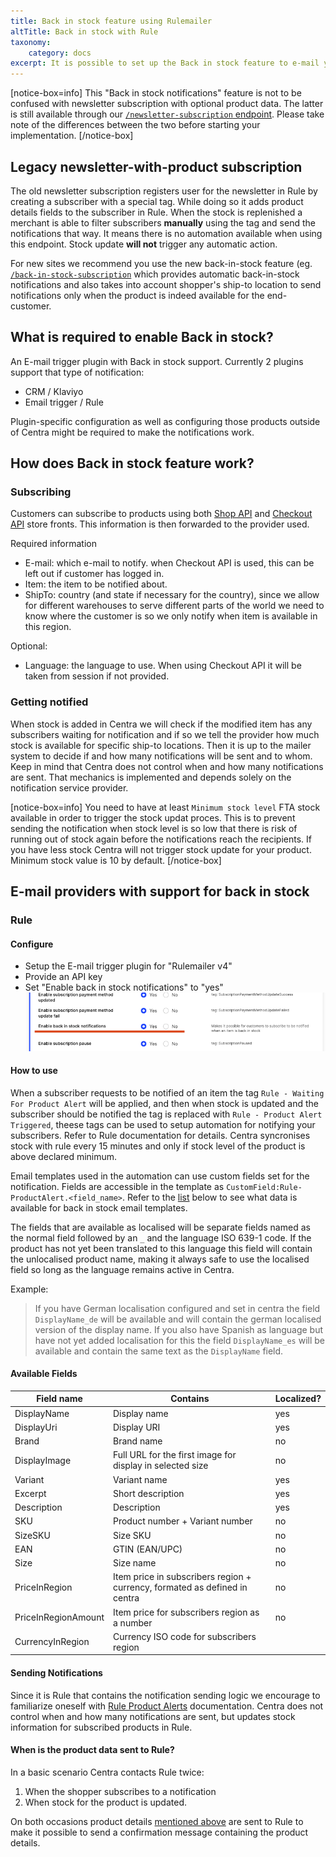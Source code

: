 ```yaml
---
title: Back in stock feature using Rulemailer
altTitle: Back in stock with Rule
taxonomy:
    category: docs
excerpt: It is possible to set up the Back in stock feature to e-mail your customers reminders when an item is back in stock. Here's how you can configure it.
---
```


[notice-box=info]
This "Back in stock notifications" feature is not to be confused with newsletter
subscription with optional product data. The latter is still available through our [`/newsletter-subscription` endpoint](https://docs.centra.com/swagger-ui/#/6.%20customer%20handling/post_newsletter_subscription__email_).
Please take note of the differences between the two before starting your implementation.
[/notice-box]

## Legacy newsletter-with-product subscription
The old newsletter subscription registers user for the newsletter in Rule by creating a subscriber with a special tag.
While doing so it adds product details fields to the subscriber in Rule. When the stock is replenished a merchant is
able to filter subscribers **manually** using the tag and send the notifications that way.
It means there is no automation available when using this endpoint. Stock update **will not** trigger any automatic action.

For new sites we recommend you use the new back-in-stock feature (eg. [`/back-in-stock-subscription`](https://docs.centra.com/swagger-ui/#/6.%20customer%20handling/post_back_in_stock_subscription)
which provides automatic back-in-stock notifications and also takes into account shopper's ship-to location to send notifications only when the
product is indeed available for the end-customer.

## What is required to enable Back in stock?

An E-mail trigger plugin with Back in stock support. Currently 2 plugins support that type of notification:
- CRM / Klaviyo
- Email trigger / Rule

Plugin-specific configuration as well as configuring those products outside of Centra might be required to make the notifications work.

## How does Back in stock feature work?

### Subscribing

Customers can subscribe to products using both [Shop API](https://docs.centra.com/swagger-ui/?api=ShopAPI&urls.primaryName=ShopAPI#/6.%20customer%20handling/post_back_in_stock_subscription) and [Checkout API](https://docs.centra.com/swagger-ui/?api=CheckoutAPI#/6.%20customer%20handling/post_back_in_stock_subscription) store fronts. This information is then forwarded to the provider used. 

Required information
* E-mail: which e-mail to notify. when Checkout API is used, this can be left out if customer has logged in.
* Item: the item to be notified about.
* ShipTo: country (and state if necessary for the country), since  we allow for different warehouses to serve different parts of the world we need to know where the customer is so we only notify when item is available in this region. 

Optional:
* Language: the language to use. When using Checkout API it will be taken from session if not provided.

### Getting notified

When stock is added in Centra we will check if the modified item has any subscribers waiting for notification and if so we tell the provider how much stock is available for specific ship-to locations.
Then it is up to the mailer system to decide if and how many notifications will be sent and to whom.
Keep in mind that Centra does not control when and how many notifications are sent. That mechanics is implemented and depends solely on the notification service provider.

[notice-box=info]
You need to have at least `Minimum stock level` FTA stock available in order to trigger the stock updat proces. This is
to prevent sending the notification when stock level is so low that there is risk of running out of stock again before the notifications reach the recipients.
If you have less stock Centra will not trigger stock update for your product. Minimum stock value is 10 by default.
[/notice-box]

## E-mail providers with support for back in stock

### Rule

#### Configure

* Setup the E-mail trigger plugin for "Rulemailer v4"
* Provide an API key 
* Set "Enable back in stock notifications" to "yes"
![](rule-enable-back-in-stock.png)

#### How to use

When a subscriber requests to be notified of an item the tag `Rule - Waiting For Product Alert` will be applied, and then when stock is updated and the subscriber should be notified the tag is replaced with `Rule - Product Alert Triggered`, theese tags can be used to setup automation for notifying your subscribers. Refer to Rule documentation for details. Centra syncronises stock with rule every 15 minutes and only if stock level of the product is above declared minimum.

Email templates used in the automation can use custom fields set for the notification. Fields are accessible in the template as `CustomField:Rule-ProductAlert.<field_name>`. Refer to the [list](#available-fields) below to see what data is available for back in stock email templates.

The fields that are available as localised will be separate fields named as the normal field followed by an `_` and the language ISO 639-1 code. If the product has not yet been translated to this language this field will contain the unlocalised product name, making it always safe to use the localised field so long as the language remains active in Centra.

Example: 
> If you have German localisation configured and set in centra the field `DisplayName_de` will be available and will contain the german localised version of the display name. If you also have Spanish as language but have not yet added localisation for this the field `DisplayName_es` will be available and contain the same text as the `DisplayName` field.


#### Available Fields

| Field name | Contains                                                                   | Localized? |
|---|----------------------------------------------------------------------------|---|
| DisplayName | Display name                                                               | yes |
| DisplayUri | Display URI                                                                | yes |
| Brand | Brand name                                                                 | no |
| DisplayImage | Full URL for the first image for display in selected size  | no |
| Variant | Variant name                                                               | yes |
| Excerpt | Short description                                                          | yes |
| Description | Description                                                                | yes |
| SKU | Product number + Variant number                                            | no |
| SizeSKU | Size SKU                                                                   | no |
| EAN | GTIN (EAN/UPC)                                                             | no |
| Size | Size name                                                                  | no |
| PriceInRegion | Item price in subscribers region + currency, formated as defined in centra | no |
| PriceInRegionAmount | Item price for subscribers region as a number                              | no |
| CurrencyInRegion | Currency ISO code for subscribers region                                   |


#### Sending Notifications

Since it is Rule that contains the notification sending logic we encourage to familiarize oneself with [Rule Product Alerts](https://integrationdocs.rule.io/productalert/#header-triggering-alerts) documentation. Centra does not control when and how many notifications are sent, but updates stock information for subscribed products in Rule.

#### When is the product data sent to Rule?

In a basic scenario Centra contacts Rule twice:
1. When the shopper subscribes to a notification
2. When stock for the product is updated.

On both occasions product details [mentioned above](#available-fields) are sent to Rule to make it possible to
send a confirmation message containing the product details.
